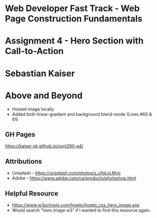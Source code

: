 # Web Developer Fast Track - Web Page Construction Fundamentals

# Assignment 4 - Hero Section with Call-to-Action

# Sebastian Kaiser

# Above and Beyond

- Hosted image locally
- Added both linear-gradient and background blend-mode (Lines #60 & 61)

## GH Pages

https://kaiser-sk.github.io/cpnt260-a4/

## Attributions

- Unsplash - https://unsplash.com/photos/s_o1gLvLMyo
- Adobe - https://www.adobe.com/ca/products/photoshop.html

## Helpful Resource

- https://www.w3schools.com/howto/howto_css_hero_image.asp
- Would search "hero image w3" if I wanted to find this resource again.
